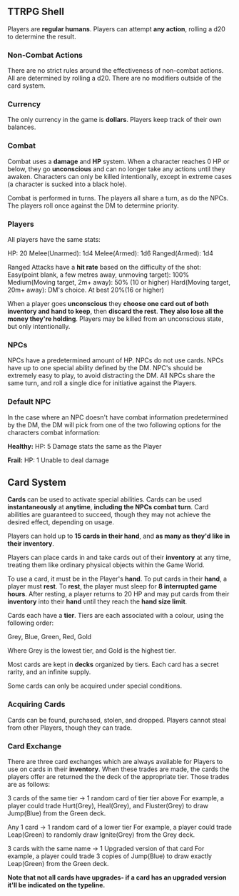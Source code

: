 ## TTRPG Shell

Players are **regular humans**. Players can attempt **any action**, rolling a d20 to determine the result.

### Non-Combat Actions

There are no strict rules around the effectiveness of non-combat actions. All are determined by rolling a d20. There are no modifiers outside of the card system.

### Currency

The only currency in the game is **dollars**. Players keep track of their own balances.

### Combat

Combat uses a **damage** and **HP** system. When a character reaches 0 HP or below, they go **unconscious** and can no longer take any actions until they awaken. Characters can only be killed intentionally, except in extreme cases (a character is sucked into a black hole).

Combat is performed in turns. The players all share a turn, as do the NPCs. The players roll once against the DM to determine priority.

### Players

All players have the same stats:

HP: 20
Melee(Unarmed): 1d4
Melee(Armed): 1d6
Ranged(Armed): 1d4

Ranged Attacks have a **hit rate** based on the difficulty of the shot:
Easy(point blank, a few metres away, unmoving target): 100%
Medium(Moving target, 2m+ away): 50% (10 or higher)
Hard(Moving target, 20m+ away): DM's choice. At best 20%(16 or higher)

When a player goes **unconscious** they **choose one card out of both inventory and hand to keep**, then **discard the rest**. **They also lose all the money they're holding**. Players may be killed from an unconscious state, but only intentionally.

### NPCs

NPCs have a predetermined amount of HP.
NPCs do not use cards.
NPCs have up to one special ability defined by the DM.
NPC's should be extremely easy to play, to avoid distracting the DM.
All NPCs share the same turn, and roll a single dice for initiative against the Players.

### Default NPC

In the case where an NPC doesn't have combat information predetermined by the DM, the DM will pick from one of the two following options for the characters combat information:

**Healthy:**
HP: 5
Damage stats the same as the Player

**Frail:**
HP: 1
Unable to deal damage

## Card System

**Cards** can be used to activate special abilities. Cards can be used **instantaneously** at **anytime**, **including the NPCs combat turn**. Card abilities are guaranteed to succeed, though they may not achieve the desired effect, depending on usage.

Players can hold up to **15 cards in their hand**, and **as many as they'd like in their inventory**.

Players can place cards in and take cards out of their **inventory** at any time, treating them like ordinary physical objects within the Game World.

To use a card, it must be in the Player's **hand**. To put cards in their **hand**, a player must **rest**. To **rest**, the player must sleep for **8 interrupted game hours**. After resting, a player returns to 20 HP and may put cards from their **inventory** into their **hand** until they reach the **hand size limit**.

Cards each have a **tier**. Tiers are each associated with a colour, using the following order:

Grey, Blue, Green, Red, Gold

Where Grey is the lowest tier, and Gold is the highest tier.

Most cards are kept in **decks** organized by tiers. Each card has a secret rarity, and an infinite supply.

Some cards can only be acquired under special conditions.

### Acquiring Cards

Cards can be found, purchased, stolen, and dropped. Players cannot steal from other Players, though they can trade.

### Card Exchange

There are three card exchanges which are always available for Players to use on cards in their **inventory**. When these trades are made, the cards the players offer are returned the the deck of the appropriate tier. Those trades are as follows:

3 cards of the same tier -> 1 random card of tier tier above
For example, a player could trade Hurt(Grey), Heal(Grey), and Fluster(Grey) to draw Jump(Blue) from the Green deck.

Any 1 card -> 1 random card of a lower tier
For example, a player could trade Leap(Green) to randomly draw Ignite(Grey) from the Grey deck.

3 cards with the same name -> 1 Upgraded version of that card
For example, a player could trade 3 copies of Jump(Blue) to draw exactly Leap(Green) from the Green deck.

**Note that not all cards have upgrades- if a card has an upgraded version it'll be indicated on the typeline.**
